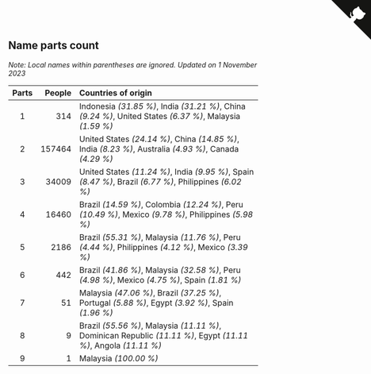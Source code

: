 ## Name parts count

*Note: Local names within parentheses are ignored.*
*Updated on  1 November 2023*

| Parts | People | Countries of origin |
| :--: | ---: | :--- |
| 1 | 314 | Indonesia *(31.85 %)*, India *(31.21 %)*, China *(9.24 %)*, United States *(6.37 %)*, Malaysia *(1.59 %)* |
| 2 | 157464 | United States *(24.14 %)*, China *(14.85 %)*, India *(8.23 %)*, Australia *(4.93 %)*, Canada *(4.29 %)* |
| 3 | 34009 | United States *(11.24 %)*, India *(9.95 %)*, Spain *(8.47 %)*, Brazil *(6.77 %)*, Philippines *(6.02 %)* |
| 4 | 16460 | Brazil *(14.59 %)*, Colombia *(12.24 %)*, Peru *(10.49 %)*, Mexico *(9.78 %)*, Philippines *(5.98 %)* |
| 5 | 2186 | Brazil *(55.31 %)*, Malaysia *(11.76 %)*, Peru *(4.44 %)*, Philippines *(4.12 %)*, Mexico *(3.39 %)* |
| 6 | 442 | Brazil *(41.86 %)*, Malaysia *(32.58 %)*, Peru *(4.98 %)*, Mexico *(4.75 %)*, Spain *(1.81 %)* |
| 7 | 51 | Malaysia *(47.06 %)*, Brazil *(37.25 %)*, Portugal *(5.88 %)*, Egypt *(3.92 %)*, Spain *(1.96 %)* |
| 8 | 9 | Brazil *(55.56 %)*, Malaysia *(11.11 %)*, Dominican Republic *(11.11 %)*, Egypt *(11.11 %)*, Angola *(11.11 %)* |
| 9 | 1 | Malaysia *(100.00 %)* |


<a href="https://github.com/jonatanklosko/wca_statistics" class="github-corner" aria-label="View source on Github"><svg width="80" height="80" viewBox="0 0 250 250" style="fill:#151513; color:#fff; position: absolute; top: 0; border: 0; right: 0;" aria-hidden="true"><path d="M0,0 L115,115 L130,115 L142,142 L250,250 L250,0 Z"></path><path d="M128.3,109.0 C113.8,99.7 119.0,89.6 119.0,89.6 C122.0,82.7 120.5,78.6 120.5,78.6 C119.2,72.0 123.4,76.3 123.4,76.3 C127.3,80.9 125.5,87.3 125.5,87.3 C122.9,97.6 130.6,101.9 134.4,103.2" fill="currentColor" style="transform-origin: 130px 106px;" class="octo-arm"></path><path d="M115.0,115.0 C114.9,115.1 118.7,116.5 119.8,115.4 L133.7,101.6 C136.9,99.2 139.9,98.4 142.2,98.6 C133.8,88.0 127.5,74.4 143.8,58.0 C148.5,53.4 154.0,51.2 159.7,51.0 C160.3,49.4 163.2,43.6 171.4,40.1 C171.4,40.1 176.1,42.5 178.8,56.2 C183.1,58.6 187.2,61.8 190.9,65.4 C194.5,69.0 197.7,73.2 200.1,77.6 C213.8,80.2 216.3,84.9 216.3,84.9 C212.7,93.1 206.9,96.0 205.4,96.6 C205.1,102.4 203.0,107.8 198.3,112.5 C181.9,128.9 168.3,122.5 157.7,114.1 C157.9,116.9 156.7,120.9 152.7,124.9 L141.0,136.5 C139.8,137.7 141.6,141.9 141.8,141.8 Z" fill="currentColor" class="octo-body"></path></svg></a><style>.github-corner:hover .octo-arm{animation:octocat-wave 560ms ease-in-out}@keyframes octocat-wave{0%,100%{transform:rotate(0)}20%,60%{transform:rotate(-25deg)}40%,80%{transform:rotate(10deg)}}@media (max-width:500px){.github-corner:hover .octo-arm{animation:none}.github-corner .octo-arm{animation:octocat-wave 560ms ease-in-out}}</style>
